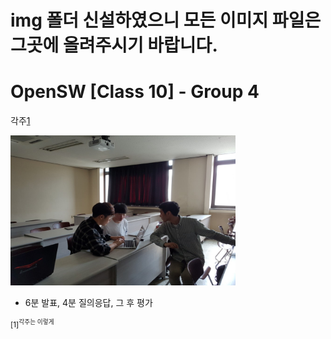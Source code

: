 # img 폴더 신설하였으니 모든 이미지 파일은 그곳에 올려주시기 바랍니다.


OpenSW [Class 10] - Group 4
===========================
각주[1](#footnote_1)

<img width="360" height="240" src="./img/blue-04-4.jpg"></img>
 * 6분 발표, 4분 질의응답, 그 후 평가
 
 
<sup id="footnote_1">[1]<sup>각주는 이렇게
